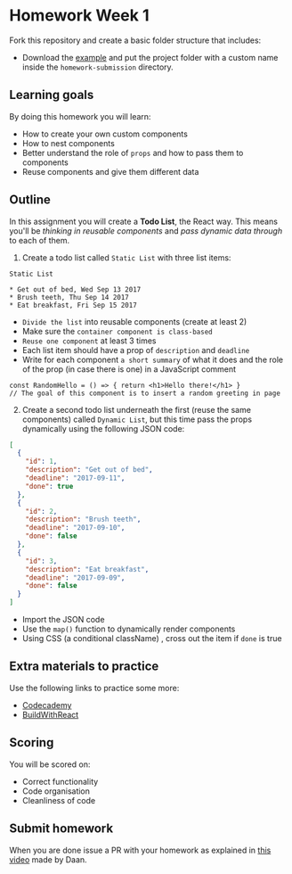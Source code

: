 # Homework Week 1

Fork this repository and create a basic folder structure that includes:

- Download the [example](https://gist.github.com/gaearon/faa67b76a6c47adbab04f739cba7ceda/archive/9d0dd0ee941fea05fd1357502e5aa348abb84c12.zip) and put the project folder with a custom name inside the `homework-submission` directory.

## Learning goals

By doing this homework you will learn:

- How to create your own custom components
- How to nest components
- Better understand the role of `props` and how to pass them to components
- Reuse components and give them different data

## Outline

In this assignment you will create a **Todo List**, the React way. This means you'll be _thinking in reusable components_ and _pass dynamic data through_ to each of them.

1. Create a todo list called `Static List` with three list items:

```
Static List

* Get out of bed, Wed Sep 13 2017
* Brush teeth, Thu Sep 14 2017
* Eat breakfast, Fri Sep 15 2017
```

- `Divide the list` into reusable components (create at least 2)
- Make sure the `container component is class-based`
- `Reuse one component` at least 3 times
- Each list item should have a prop of `description` and `deadline`
- Write for each component `a short summary` of what it does and the role of the prop (in case there is one) in a JavaScript comment

```
const RandomHello = () => { return <h1>Hello there!</h1> }
// The goal of this component is to insert a random greeting in page
```

2. Create a second todo list underneath the first (reuse the same components) called `Dynamic List`, but this time pass the props dynamically using the following JSON code:

```JSON
[
  {
    "id": 1,
    "description": "Get out of bed",
    "deadline": "2017-09-11",
    "done": true
  },
  {
    "id": 2,
    "description": "Brush teeth",
    "deadline": "2017-09-10",
    "done": false
  },
  {
    "id": 3,
    "description": "Eat breakfast",
    "deadline": "2017-09-09",
    "done": false
  }
]
```

- Import the JSON code
- Use the `map()` function to dynamically render components
- Using CSS (a conditional className) , cross out the item if `done` is true

## Extra materials to practice

Use the following links to practice some more:

- [Codecademy](https://www.codecademy.com/learn/react-101)
- [BuildWithReact](http://buildwithreact.com/tutorial)

## Scoring

You will be scored on:

- Correct functionality
- Code organisation
- Cleanliness of code

## Submit homework

When you are done issue a PR with your homework as explained in [this video](https://www.youtube.com/watch?v=-o0yomUVVpU&index=2&list=PLVYDhqbgYpYUGxRdtQdYVE5Q8h3bt6SIA) made by Daan.